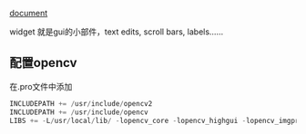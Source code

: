 [document](http://doc.qt.io/qt-4.8/qtgui-module.html)

widget 就是gui的小部件，text edits, scroll bars, labels……

## 配置opencv
在.pro文件中添加
```c++
INCLUDEPATH += /usr/include/opencv2
INCLUDEPATH += /usr/include/opencv
LIBS += -L/usr/local/lib/ -lopencv_core -lopencv_highgui -lopencv_imgproc
```



